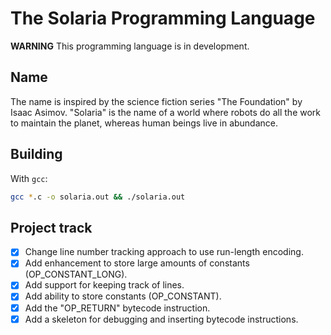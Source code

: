 # The Solaria Programming Language

**WARNING** This programming language is in development.

## Name

The name is inspired by the science fiction series "The Foundation" by Isaac
Asimov. "Solaria" is the name of a world where robots do all the work to
maintain the planet, whereas human beings live in abundance.

## Building

With `gcc`:

```sh
gcc *.c -o solaria.out && ./solaria.out
```

## Project track

- [x] Change line number tracking approach to use run-length encoding.
- [x] Add enhancement to store large amounts of constants (OP_CONSTANT_LONG).
- [x] Add support for keeping track of lines.
- [x] Add ability to store constants (OP_CONSTANT).
- [x] Add the "OP_RETURN" bytecode instruction.
- [x] Add a skeleton for debugging and inserting bytecode instructions.
